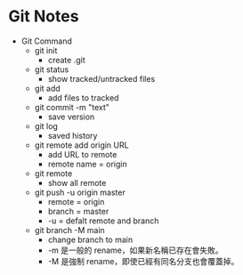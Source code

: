 # Git Notes

+ Git Command
    + git init
        + create .git
    + git status
        + show tracked/untracked files
    + git add
        + add files to tracked
    + git commit -m "text"
        + save version
    + git log
        + saved history
    + git remote add origin URL
        + add URL to remote
        + remote name = origin
    + git remote
        + show all remote
    + git push -u origin master
        + remote = origin
        + branch = master
        + -u = defalt remote and branch
    + git branch -M main
        + change branch to main
        + -m 是一般的 rename，如果新名稱已存在會失敗。
        + -M 是強制 rename，即使已經有同名分支也會覆蓋掉。
